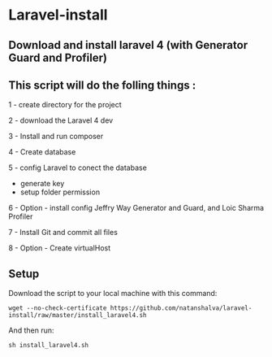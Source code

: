Laravel-install
===============



## Download and install laravel 4 (with Generator Guard and Profiler)


## This script will do the folling things : 

1 - create directory for the project 

2 - download the Laravel 4 dev 

3 - Install and run composer 

4 - Create database 

5 - config Laravel to conect the database 
  * generate key
  * setup folder permission

6 - Option - install config Jeffry Way Generator and Guard, and Loic Sharma Profiler 

7 - Install Git and commit all files 

8 - Option - Create virtualHost 

## Setup

Download the script to your local machine with this command: 

    wget --no-check-certificate https://github.com/natanshalva/laravel-install/raw/master/install_laravel4.sh 

And then run:

    sh install_laravel4.sh
